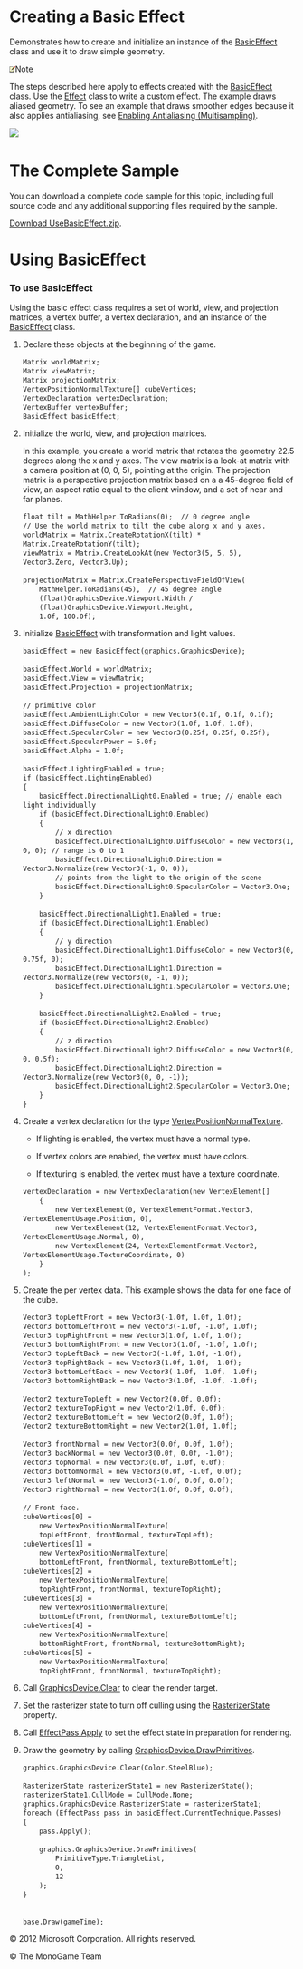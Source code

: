 

# Creating a Basic Effect

Demonstrates how to create and initialize an instance of the [BasicEffect](T_Microsoft_Xna_Framework_Graphics_BasicEffect.md) class and use it to draw simple geometry.

![](note.gif)Note

The steps described here apply to effects created with the [BasicEffect](T_Microsoft_Xna_Framework_Graphics_BasicEffect.md) class. Use the [Effect](T_Microsoft_Xna_Framework_Graphics_Effect.md) class to write a custom effect. The example draws aliased geometry. To see an example that draws smoother edges because it also applies antialiasing, see [Enabling Antialiasing (Multisampling)](Enable_Anti_Aliasing.md).

![](graphics_use_basic_effect.jpg)

# The Complete Sample

You can download a complete code sample for this topic, including full source code and any additional supporting files required by the sample.

[Download UseBasicEffect.zip](http://go.microsoft.com/fwlink/?LinkId=258739).

# Using BasicEffect

### To use BasicEffect

Using the basic effect class requires a set of world, view, and projection matrices, a vertex buffer, a vertex declaration, and an instance of the [BasicEffect](T_Microsoft_Xna_Framework_Graphics_BasicEffect.md) class.

1.  Declare these objects at the beginning of the game.
    
    ```
    Matrix worldMatrix;
    Matrix viewMatrix;
    Matrix projectionMatrix;
    VertexPositionNormalTexture[] cubeVertices;
    VertexDeclaration vertexDeclaration;
    VertexBuffer vertexBuffer;
    BasicEffect basicEffect;
    ```
    
2.  Initialize the world, view, and projection matrices.
    
    In this example, you create a world matrix that rotates the geometry 22.5 degrees along the x and y axes. The view matrix is a look-at matrix with a camera position at (0, 0, 5), pointing at the origin. The projection matrix is a perspective projection matrix based on a a 45-degree field of view, an aspect ratio equal to the client window, and a set of near and far planes.
    
    ```
    float tilt = MathHelper.ToRadians(0);  // 0 degree angle
    // Use the world matrix to tilt the cube along x and y axes.
    worldMatrix = Matrix.CreateRotationX(tilt) * Matrix.CreateRotationY(tilt);
    viewMatrix = Matrix.CreateLookAt(new Vector3(5, 5, 5), Vector3.Zero, Vector3.Up);
    
    projectionMatrix = Matrix.CreatePerspectiveFieldOfView(
        MathHelper.ToRadians(45),  // 45 degree angle
        (float)GraphicsDevice.Viewport.Width /
        (float)GraphicsDevice.Viewport.Height,
        1.0f, 100.0f);
    ```
    
3.  Initialize [BasicEffect](T_Microsoft_Xna_Framework_Graphics_BasicEffect.md) with transformation and light values.
    
    ```
    basicEffect = new BasicEffect(graphics.GraphicsDevice);
    
    basicEffect.World = worldMatrix;
    basicEffect.View = viewMatrix;
    basicEffect.Projection = projectionMatrix;
    
    // primitive color
    basicEffect.AmbientLightColor = new Vector3(0.1f, 0.1f, 0.1f);
    basicEffect.DiffuseColor = new Vector3(1.0f, 1.0f, 1.0f);
    basicEffect.SpecularColor = new Vector3(0.25f, 0.25f, 0.25f);
    basicEffect.SpecularPower = 5.0f;
    basicEffect.Alpha = 1.0f;
    
    basicEffect.LightingEnabled = true;
    if (basicEffect.LightingEnabled)
    {
        basicEffect.DirectionalLight0.Enabled = true; // enable each light individually
        if (basicEffect.DirectionalLight0.Enabled)
        {
            // x direction
            basicEffect.DirectionalLight0.DiffuseColor = new Vector3(1, 0, 0); // range is 0 to 1
            basicEffect.DirectionalLight0.Direction = Vector3.Normalize(new Vector3(-1, 0, 0));
            // points from the light to the origin of the scene
            basicEffect.DirectionalLight0.SpecularColor = Vector3.One;
        }
    
        basicEffect.DirectionalLight1.Enabled = true;
        if (basicEffect.DirectionalLight1.Enabled)
        {
            // y direction
            basicEffect.DirectionalLight1.DiffuseColor = new Vector3(0, 0.75f, 0);
            basicEffect.DirectionalLight1.Direction = Vector3.Normalize(new Vector3(0, -1, 0));
            basicEffect.DirectionalLight1.SpecularColor = Vector3.One;
        }
    
        basicEffect.DirectionalLight2.Enabled = true;
        if (basicEffect.DirectionalLight2.Enabled)
        {
            // z direction
            basicEffect.DirectionalLight2.DiffuseColor = new Vector3(0, 0, 0.5f);
            basicEffect.DirectionalLight2.Direction = Vector3.Normalize(new Vector3(0, 0, -1));
            basicEffect.DirectionalLight2.SpecularColor = Vector3.One;
        }
    }
    ```
    
4.  Create a vertex declaration for the type [VertexPositionNormalTexture](T_Microsoft_Xna_Framework_Graphics_VertexPositionNormalTexture.md).
    
    *   If lighting is enabled, the vertex must have a normal type.
        
    *   If vertex colors are enabled, the vertex must have colors.
        
    *   If texturing is enabled, the vertex must have a texture coordinate.
        
    
    ```
    vertexDeclaration = new VertexDeclaration(new VertexElement[]
        {
            new VertexElement(0, VertexElementFormat.Vector3, VertexElementUsage.Position, 0),
            new VertexElement(12, VertexElementFormat.Vector3, VertexElementUsage.Normal, 0),
            new VertexElement(24, VertexElementFormat.Vector2, VertexElementUsage.TextureCoordinate, 0)
        }
    );
    ```
    
5.  Create the per vertex data. This example shows the data for one face of the cube.
    
    ```
    Vector3 topLeftFront = new Vector3(-1.0f, 1.0f, 1.0f);
    Vector3 bottomLeftFront = new Vector3(-1.0f, -1.0f, 1.0f);
    Vector3 topRightFront = new Vector3(1.0f, 1.0f, 1.0f);
    Vector3 bottomRightFront = new Vector3(1.0f, -1.0f, 1.0f);
    Vector3 topLeftBack = new Vector3(-1.0f, 1.0f, -1.0f);
    Vector3 topRightBack = new Vector3(1.0f, 1.0f, -1.0f);
    Vector3 bottomLeftBack = new Vector3(-1.0f, -1.0f, -1.0f);
    Vector3 bottomRightBack = new Vector3(1.0f, -1.0f, -1.0f);
    
    Vector2 textureTopLeft = new Vector2(0.0f, 0.0f);
    Vector2 textureTopRight = new Vector2(1.0f, 0.0f);
    Vector2 textureBottomLeft = new Vector2(0.0f, 1.0f);
    Vector2 textureBottomRight = new Vector2(1.0f, 1.0f);
    
    Vector3 frontNormal = new Vector3(0.0f, 0.0f, 1.0f);
    Vector3 backNormal = new Vector3(0.0f, 0.0f, -1.0f);
    Vector3 topNormal = new Vector3(0.0f, 1.0f, 0.0f);
    Vector3 bottomNormal = new Vector3(0.0f, -1.0f, 0.0f);
    Vector3 leftNormal = new Vector3(-1.0f, 0.0f, 0.0f);
    Vector3 rightNormal = new Vector3(1.0f, 0.0f, 0.0f);
    
    // Front face.
    cubeVertices[0] =
        new VertexPositionNormalTexture(
        topLeftFront, frontNormal, textureTopLeft);
    cubeVertices[1] =
        new VertexPositionNormalTexture(
        bottomLeftFront, frontNormal, textureBottomLeft);
    cubeVertices[2] =
        new VertexPositionNormalTexture(
        topRightFront, frontNormal, textureTopRight);
    cubeVertices[3] =
        new VertexPositionNormalTexture(
        bottomLeftFront, frontNormal, textureBottomLeft);
    cubeVertices[4] =
        new VertexPositionNormalTexture(
        bottomRightFront, frontNormal, textureBottomRight);
    cubeVertices[5] =
        new VertexPositionNormalTexture(
        topRightFront, frontNormal, textureTopRight);
    ```
    
6.  Call [GraphicsDevice.Clear](O_M_Microsoft_Xna_Framework_Graphics_GraphicsDevice_Clear.md) to clear the render target.
    
7.  Set the rasterizer state to turn off culling using the [RasterizerState](P_Microsoft_Xna_Framework_Graphics_GraphicsDevice_RasterizerState.md) property.
    
8.  Call [EffectPass.Apply](M_Microsoft_Xna_Framework_Graphics_EffectPass_Apply.md) to set the effect state in preparation for rendering.
    
9.  Draw the geometry by calling [GraphicsDevice.DrawPrimitives](M_Microsoft_Xna_Framework_Graphics_GraphicsDevice_DrawPrimitives.md).
    
    ```
    graphics.GraphicsDevice.Clear(Color.SteelBlue);
    
    RasterizerState rasterizerState1 = new RasterizerState();
    rasterizerState1.CullMode = CullMode.None;
    graphics.GraphicsDevice.RasterizerState = rasterizerState1;
    foreach (EffectPass pass in basicEffect.CurrentTechnique.Passes)
    {
        pass.Apply();
    
        graphics.GraphicsDevice.DrawPrimitives(
            PrimitiveType.TriangleList,
            0,
            12
        );
    }
    
    
    base.Draw(gameTime);
    ```
    

© 2012 Microsoft Corporation. All rights reserved.  

© The MonoGame Team